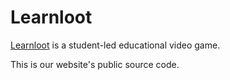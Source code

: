 # Learnloot
[Learnloot](https://learnloot.github.io) is a student-led educational video game.

This is our website's public source code.
